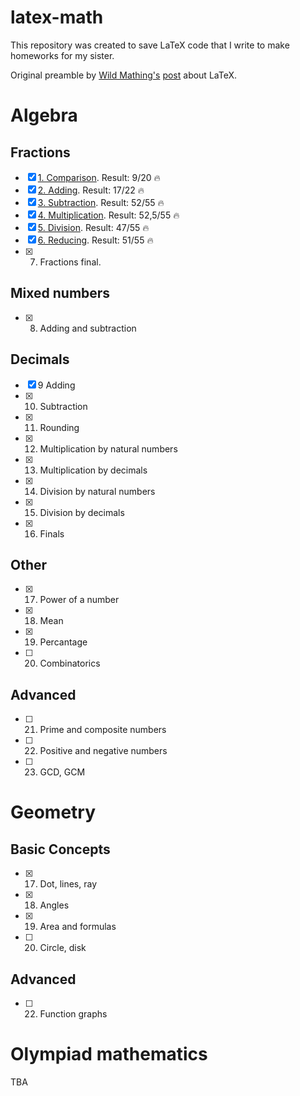 # latex-math
This repository was created to save LaTeX code that I write to make homeworks for my sister.

Original preamble by [Wild Mathing's](https://vk.com/wildmathing) [post](https://vk.com/wall-201568161_213) about LaTeX.

# Algebra
## Fractions
- [x] [1. Comparison](https://github.com/kharitonov-egor/latex-math/blob/main/algebra/1_fractions/1_comparison/1.pdf). Result: 9/20 🔥
- [x] [2. Adding](https://github.com/kharitonov-egor/latex-math/blob/main/algebra/1_fractions/2_adding/1.pdf). Result: 17/22 🔥
- [x] [3. Subtraction](https://github.com/kharitonov-egor/latex-math/blob/main/algebra/1_fractions/3_subtraction/1.pdf). Result: 52/55 🔥
- [x] [4. Multiplication](https://github.com/kharitonov-egor/latex-math/blob/main/algebra/1_fractions/4_multiplication/1.pdf). Result: 52,5/55 🔥
- [x] [5. Division](https://github.com/kharitonov-egor/latex-math/blob/main/algebra/1_fractions/5_division/1.pdf). Result: 47/55 🔥
- [x] [6. Reducing](https://github.com/kharitonov-egor/latex-math/blob/main/algebra/1_fractions/6_reducing/1.pdf). Result: 51/55 🔥
- [x] 7. Fractions final.
## Mixed numbers
- [x] 8. Adding and subtraction
## Decimals
- [x] 9 Adding
- [x] 10. Subtraction
- [x] 11. Rounding
- [x] 12. Multiplication by natural numbers
- [x] 13. Multiplication by decimals
- [x] 14. Division by natural numbers
- [x] 15. Division by decimals
- [x] 16. Finals

## Other
- [x] 17. Power of a number
- [x] 18. Mean
- [x] 19. Percantage
- [ ] 20. Combinatorics

## Advanced

- [ ] 21. Prime and composite numbers
- [ ] 22. Positive and negative numbers 
- [ ] 23. GCD, GCM

# Geometry

## Basic Concepts

- [x] 17. Dot, lines, ray
- [x] 18. Angles
- [x] 19. Area and formulas
- [ ] 20. Circle, disk

## Advanced

- [ ] 22. Function graphs

# Olympiad mathematics

TBA
